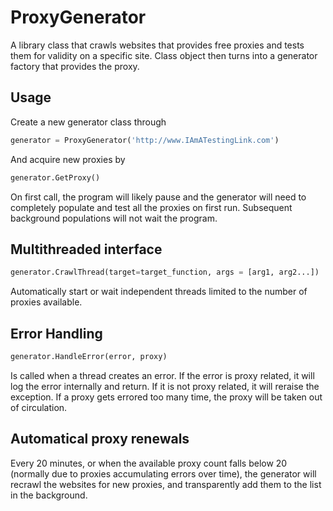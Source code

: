 # ProxyGenerator
A library class that crawls websites that provides free proxies and tests them for validity on a specific site. 
Class object then turns into a generator factory that provides the proxy.

## Usage
Create a new generator class through
```py
generator = ProxyGenerator('http://www.IAmATestingLink.com')
```
And acquire new proxies by
```py
generator.GetProxy()
```
On first call, the program will likely pause and the generator will need to completely populate and test all the proxies on first run. Subsequent background populations will not wait the program.


## Multithreaded interface
```py
generator.CrawlThread(target=target_function, args = [arg1, arg2...])
```
Automatically start or wait independent threads limited to the number of proxies available.

## Error Handling
```py
generator.HandleError(error, proxy)
```
Is called when a thread creates an error. If the error is proxy related, it will log the error internally and return. If it is not proxy related, it will reraise the exception.
If a proxy gets errored too many time, the proxy will be taken out of circulation.

## Automatical proxy renewals
Every 20 minutes, or when the available proxy count falls below 20 (normally due to proxies accumulating errors over time), the generator will recrawl the websites for new proxies, and transparently add them to the list in the background.

